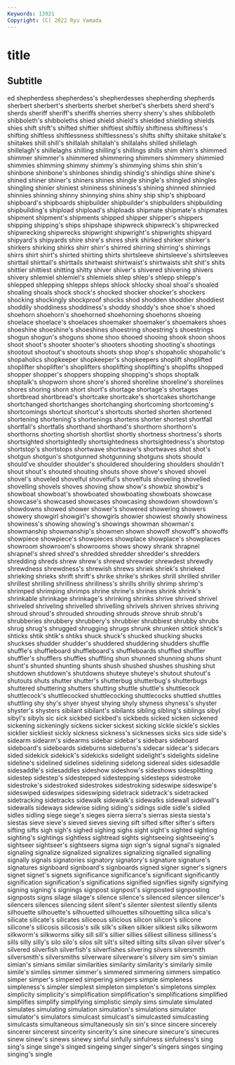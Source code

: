 ```yaml
---
Keywords: 13921
Copyright: (C) 2022 Ryu Yamada
---
```



# title

## Subtitle
ed shepherdess shepherdess's shepherdesses shepherding
shepherds sherbert sherbert's sherberts sherbet sherbet's sherbets sherd sherd's sherds
sheriff sheriff's sheriffs sherries sherry sherry's shes shibboleth shibboleth's shibboleths
shied shield shield's shielded shielding shields shies shift shift's shifted
shiftier shiftiest shiftily shiftiness shiftiness's shifting shiftless shiftlessness shiftlessness's shifts
shifty shiitake shiitake's shiitakes shill shill's shillalah shillalah's shillalahs shilled
shillelagh shillelagh's shillelaghs shilling shilling's shillings shills shim shim's shimmed
shimmer shimmer's shimmered shimmering shimmers shimmery shimmied shimmies shimming shimmy
shimmy's shimmying shims shin shin's shinbone shinbone's shinbones shindig shindig's
shindigs shine shine's shined shiner shiner's shiners shines shingle shingle's
shingled shingles shingling shinier shiniest shininess shininess's shining shinned shinnied
shinnies shinning shinny shinnying shins shiny ship ship's shipboard shipboard's
shipboards shipbuilder shipbuilder's shipbuilders shipbuilding shipbuilding's shipload shipload's shiploads shipmate
shipmate's shipmates shipment shipment's shipments shipped shipper shipper's shippers shipping
shipping's ships shipshape shipwreck shipwreck's shipwrecked shipwrecking shipwrecks shipwright shipwright's
shipwrights shipyard shipyard's shipyards shire shire's shires shirk shirked shirker
shirker's shirkers shirking shirks shirr shirr's shirred shirring shirring's shirrings
shirrs shirt shirt's shirted shirting shirts shirtsleeve shirtsleeve's shirtsleeves shirttail
shirttail's shirttails shirtwaist shirtwaist's shirtwaists shit shit's shits shittier shittiest
shitting shitty shiver shiver's shivered shivering shivers shivery shlemiel shlemiel's
shlemiels shlep shlep's shlepp shlepp's shlepped shlepping shlepps shleps shlock
shlocky shoal shoal's shoaled shoaling shoals shock shock's shocked shocker
shocker's shockers shocking shockingly shockproof shocks shod shodden shoddier shoddiest
shoddily shoddiness shoddiness's shoddy shoddy's shoe shoe's shoed shoehorn shoehorn's
shoehorned shoehorning shoehorns shoeing shoelace shoelace's shoelaces shoemaker shoemaker's shoemakers
shoes shoeshine shoeshine's shoeshines shoestring shoestring's shoestrings shogun shogun's shoguns
shone shoo shooed shooing shook shoon shoos shoot shoot's shooter
shooter's shooters shooting shooting's shootings shootout shootout's shootouts shoots shop
shop's shopaholic shopaholic's shopaholics shopkeeper shopkeeper's shopkeepers shoplift shoplifted shoplifter
shoplifter's shoplifters shoplifting shoplifting's shoplifts shopped shopper shopper's shoppers shopping
shopping's shops shoptalk shoptalk's shopworn shore shore's shored shoreline shoreline's
shorelines shores shoring shorn short short's shortage shortage's shortages shortbread
shortbread's shortcake shortcake's shortcakes shortchange shortchanged shortchanges shortchanging shortcoming shortcoming's
shortcomings shortcut shortcut's shortcuts shorted shorten shortened shortening shortening's shortenings
shortens shorter shortest shortfall shortfall's shortfalls shorthand shorthand's shorthorn shorthorn's
shorthorns shorting shortish shortlist shortly shortness shortness's shorts shortsighted shortsightedly
shortsightedness shortsightedness's shortstop shortstop's shortstops shortwave shortwave's shortwaves shot shot's
shotgun shotgun's shotgunned shotgunning shotguns shots should should've shoulder shoulder's
shouldered shouldering shoulders shouldn't shout shout's shouted shouting shouts shove
shove's shoved shovel shovel's shoveled shovelful shovelful's shovelfuls shoveling shovelled
shovelling shovels shoves shoving show show's showbiz showbiz's showboat showboat's
showboated showboating showboats showcase showcase's showcased showcases showcasing showdown showdown's
showdowns showed shower shower's showered showering showers showery showgirl showgirl's
showgirls showier showiest showily showiness showiness's showing showing's showings showman
showman's showmanship showmanship's showmen shown showoff showoff's showoffs showpiece showpiece's
showpieces showplace showplace's showplaces showroom showroom's showrooms shows showy shrank
shrapnel shrapnel's shred shred's shredded shredder shredder's shredders shredding shreds
shrew shrew's shrewd shrewder shrewdest shrewdly shrewdness shrewdness's shrewish shrews
shriek shriek's shrieked shrieking shrieks shrift shrift's shrike shrike's shrikes
shrill shrilled shriller shrillest shrilling shrillness shrillness's shrills shrilly shrimp
shrimp's shrimped shrimping shrimps shrine shrine's shrines shrink shrink's shrinkable
shrinkage shrinkage's shrinking shrinks shrive shrived shrivel shriveled shriveling shrivelled
shrivelling shrivels shriven shrives shriving shroud shroud's shrouded shrouding shrouds
shrove shrub shrub's shrubberies shrubbery shrubbery's shrubbier shrubbiest shrubby shrubs
shrug shrug's shrugged shrugging shrugs shrunk shrunken shtick shtick's shticks
shtik shtik's shtiks shuck shuck's shucked shucking shucks shuckses shudder
shudder's shuddered shuddering shudders shuffle shuffle's shuffleboard shuffleboard's shuffleboards shuffled
shuffler shuffler's shufflers shuffles shuffling shun shunned shunning shuns shunt
shunt's shunted shunting shunts shush shushed shushes shushing shut shutdown
shutdown's shutdowns shuteye shuteye's shutout shutout's shutouts shuts shutter shutter's
shutterbug shutterbug's shutterbugs shuttered shuttering shutters shutting shuttle shuttle's shuttlecock
shuttlecock's shuttlecocked shuttlecocking shuttlecocks shuttled shuttles shuttling shy shy's shyer
shyest shying shyly shyness shyness's shyster shyster's shysters sibilant sibilant's
sibilants sibling sibling's siblings sibyl sibyl's sibyls sic sick sickbed
sickbed's sickbeds sicked sicken sickened sickening sickeningly sickens sicker sickest
sicking sickle sickle's sickles sicklier sickliest sickly sickness sickness's sicknesses
sicks sics side side's sidearm sidearm's sidearms sidebar sidebar's sidebars
sideboard sideboard's sideboards sideburns sideburns's sidecar sidecar's sidecars sided sidekick
sidekick's sidekicks sidelight sidelight's sidelights sideline sideline's sidelined sidelines sidelining
sidelong sidereal sides sidesaddle sidesaddle's sidesaddles sideshow sideshow's sideshows sidesplitting
sidestep sidestep's sidestepped sidestepping sidesteps sidestroke sidestroke's sidestroked sidestrokes sidestroking
sideswipe sideswipe's sideswiped sideswipes sideswiping sidetrack sidetrack's sidetracked sidetracking sidetracks
sidewalk sidewalk's sidewalks sidewall sidewall's sidewalls sideways sidewise siding siding's
sidings sidle sidle's sidled sidles sidling siege siege's sieges sierra
sierra's sierras siesta siesta's siestas sieve sieve's sieved sieves sieving
sift sifted sifter sifter's sifters sifting sifts sigh sigh's sighed
sighing sighs sight sight's sighted sighting sighting's sightings sightless sightread
sights sightseeing sightseeing's sightseer sightseer's sightseers sigma sign sign's signal
signal's signaled signaling signalize signalized signalizes signalizing signalled signalling signally
signals signatories signatory signatory's signature signature's signatures signboard signboard's signboards
signed signer signer's signers signet signet's signets significance significance's significant
significantly signification signification's significations signified signifies signify signifying signing signing's
signings signpost signpost's signposted signposting signposts signs silage silage's silence
silence's silenced silencer silencer's silencers silences silencing silent silent's silenter
silentest silently silents silhouette silhouette's silhouetted silhouettes silhouetting silica silica's
silicate silicate's silicates siliceous silicious silicon silicon's silicone silicone's silicosis
silicosis's silk silk's silken silkier silkiest silks silkworm silkworm's silkworms
silky sill sill's sillier sillies silliest silliness silliness's sills silly
silly's silo silo's silos silt silt's silted silting silts silvan
silver silver's silvered silverfish silverfish's silverfishes silvering silvers silversmith silversmith's
silversmiths silverware silverware's silvery sim sim's simian simian's simians similar
similarities similarity similarity's similarly simile simile's similes simmer simmer's simmered
simmering simmers simpatico simper simper's simpered simpering simpers simple simpleness
simpleness's simpler simplest simpleton simpleton's simpletons simplex simplicity simplicity's simplification
simplification's simplifications simplified simplifies simplify simplifying simplistic simply sims simulate
simulated simulates simulating simulation simulation's simulations simulator simulator's simulators simulcast
simulcast's simulcasted simulcasting simulcasts simultaneous simultaneously sin sin's since sincere
sincerely sincerer sincerest sincerity sincerity's sine sinecure sinecure's sinecures sinew
sinew's sinews sinewy sinful sinfully sinfulness sinfulness's sing sing's singe
singe's singed singeing singer singer's singers singes singing singing's single
